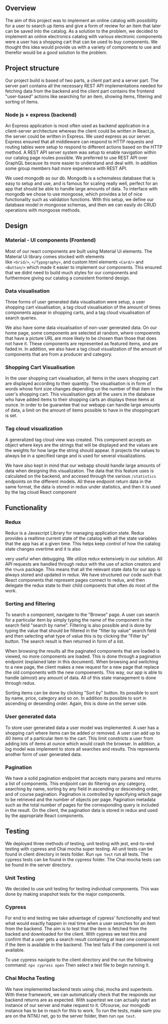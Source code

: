 ## Overview
The aim of this project was to implement an online catalog with possibility for a user to search up items and 
give a form of review for an item that later can be saved into the catalog. As a solution to the problem, 
we decided to implement an online electronics catalog with various electronic components were a user has a
shopping cart that can be used to buy components. We thought this idea would provide us with a variety of 
components to use and therefor would be a good solution to the problem. 

## Project structure
Our project build is based of two parts, a client part and a server part. The server part contains all the 
necessary REST API implementations needed for fetching data from the backend and the client part contains the frontend "user-based"
actions like searching for an item, showing items, filtering and sorting of items.

### Node js + express (backend)
An Express application is most often used as backend application in a client-server architecture whereas the client could 
be written in React.js, the server could be written in Express. We used express as our server.
Express ensured that all middleware can respond to HTTP requests and routing tables were setup to respond to different actions 
based on the HTTP method. A REST API server system was setup to enable navigation within our catalog page routes possible. 
We preferred to use REST API over GraphQL because its more easier to understand and deal with. In addition some group 
members had more experience with REST API. 

We used mongodb as our db. Mongodb is a schemaless database that is easy to setup and use, and is famous for scaling really well, 
perfect for an app that should be able to handle large amounts of data. To interface with mongodb we chose 
to use mongoose, which provides a lot of nice functionality such as validation functions. With this setup, we define our database
model in mongoose schemas, and then we can easily do CRUD operations with mongoose methods.


## Design 
### Material - UI components (Frontend)
Most of our react components are built using Material Ui elements. The Material Ui library comes stocked with elements  
like `<Grid/>`, `</Typography>`, and custom html elements `<Card/>` and `<Button/>` which made it easier to implement
our components. This ensured that we didnt need to build much styles for our components and furthermore giving our catalog a 
consistent frontend design. 

### Data visualisation
Three forms of user generated data visualisation were setup, a user shopping cart visualisation, a tag cloud visualisation of
the amount of times components appear in shopping carts, and a tag cloud visualisation of search queries.

We also have some data visualisation of non-user generated data. On our home page, some components are selected at random,
where compoennts that have a picture URL are more likely to be chosen than those that does not have it. These components are
represented as featured items, and are faded in. In addition, we also have a tag cloud visualization of the amount of 
components that are from a producer and category.

###  Shopping Cart Visualisation
In the user shopping cart visualisation, all items in the users shopping cart are displayed according to their quantity. 
The visualisation is in form of words whose font size changes depending on the number of that item in the user's 
shopping cart. This visualisation gets all the users in the database who have added items to their shopping carts 
an displays these items at ounce. In order to be guarantee that our webapp can handle large amounts of data, a limit
on the amount of items possible to have in the shoppingcart is set.

### Tag cloud visualization
A generalized tag cloud view was created. This component accepts an object where keys are the strings that will be
displayed and the values are the weights for how large the string should appear. It projects the values to
always be in a specified range and is used for several visualizations. 

We have also kept in mind that our webapp should handle large amounts of data when designing this visualization. The data that this feature uses
is calculated on the backend, and accesed through the various `/statistics` endpoints on the different models. All
these endpoint return data in the same format, the data is stored in redux under statistics, and then it is used by
the tag cloud React component

## Functionality
### Redux 
Redux is a Javascript Library for managing application state. Redux provides a realtime current state of the catalog with all the 
state variables that the app has at a given time. This helps keep control of how the catalog state changes overtime and it is also

very useful when debugging. We utilize redux extensively in our solution. All API requests are handled through redux with the use
of action creators and the `thunk` package. This means that all the relevant state data for our app is always stored and updated 
in redux. We have structured our code such that React components that represent pages connect to redux, and then delegate the redux
state to their child compoents that often do most of the work.

### Sorting and filtering 
To search a component, navigate to the "Browse" page. A user can search for a particular item by simply typing the name of 
the component in the search field "search by name". Filtering is also possible and is done by typing the value that should 
be filtered in the "filter by value" search field and then selecting what type of value this is by clicking the "Filter by" 
button.  The search result is then returned in form of a list. 

When browsing the results all the paginated components that 
are loaded is viewed, no more components are loaded. This is done through a pagination endpoint (explained later in this document).
When browsing and switching to a new page, the client makes a new request for a new page that replace the old components
with the new compoenents. This way, our app is able to handle (almost) any amount of data. All of this state management is 
done through redux.

Sorting items can be done by clicking "Sort by" button. Its possible to sort by name, price, category and so on. In addition 
its possible to sort in ascending or desending order. Again, this is done on the server side.

### User generated data
To store user generated data a user model was implemented. A user has a shopping cart where items can be added or removed.
A user can add up to 40 items of a particular item to the cart. This limit constricts a user from adding lots of items
at ounce which would crash the browser. In addition, a log model was implement to store all searches and results. This
represents another form of user generated data.


### Pagination 
We have a solid pagination endpoint that accepts many params and returns a list of components. This endpoint can do
filtering on any category, searching by name, sorting by any field in ascending or descending order, and of course pagination.
Pagination is controlled by specifying which page to be retrieved and the number of objects per page. Pagination 
metadata such as the total number of pages for the corresponding query is included in the result. On the client, 
the pagination data is stored in redux and used by the appropriate React components. 

## Testing
We deployed three methods of testing, unit testing with jest, end-to-end testing with cypress and Chai mocha super testing. 
All unit tests can be found in client directory in tests folder. Run `npm test` run all tests. 
The cypress tests can be found in the cypress folder. The Chai mocha tests can be found in the server directory.

### Unit Testing
We decided to use unit testing for testing individual components. This was done by making snapshot tests for the major
components. 
  
### Cypress
For end to end testing we take advantage of cypress' functionality and test what would exactly happen in real time
when a user searches for an item from the backend. The aim is to test that the item is fetched from the backed and 
downloaded for the client. With cypress we test this and confirm that a user gets a search result containing at least 
one component if the item is available in the backend. The test fails if the component is not available.

To use cypress navigate to the client directory and the run the following command: `npx cypress open` 
Then select a test file to begin running it.

### Chai Mocha Testing 
We have implemented backend tests using chai, mocha and supertests. With these framework, we can automatically check 
that the responds our backend returns are as expected. With supertest we can actually start an instance of our server
and make request to it. Ofcourse, our mongodb instance has to be in reach for this to work. To run the tests, make sure
you are on the NTNU net, go to the server folder, then run `npm test`.


